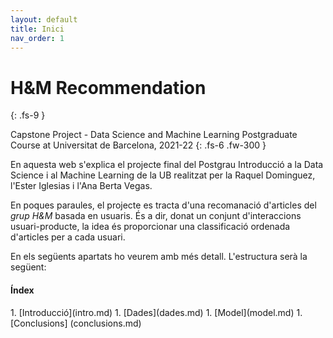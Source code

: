 ```yaml
---
layout: default
title: Inici
nav_order: 1
---
```


# H&M Recommendation
{: .fs-9 }

Capstone Project - Data Science and Machine Learning Postgraduate Course at Universitat de Barcelona, 2021-22
{: .fs-6 .fw-300 }

En aquesta web s'explica el projecte final del Postgrau Introducció a la Data Science i al Machine Learning de la UB realitzat per la Raquel Dominguez, l'Ester Iglesias i l'Ana Berta Vegas. 

En poques paraules, el projecte es tracta d'una recomanació d'articles del *grup H&M* basada en usuaris. És a dir, donat un conjunt d'interaccions usuari-producte, la idea és proporcionar una classificació ordenada d'articles per a cada usuari.

En els següents apartats ho veurem amb més detall. L'estructura serà la següent:


<div class="code-example" markdown="1">
<h4>Índex</h4>
1. [Introducció](intro.md)
1. [Dades](dades.md)
1. [Model](model.md)
1. [Conclusions] (conclusions.md)
</div>
